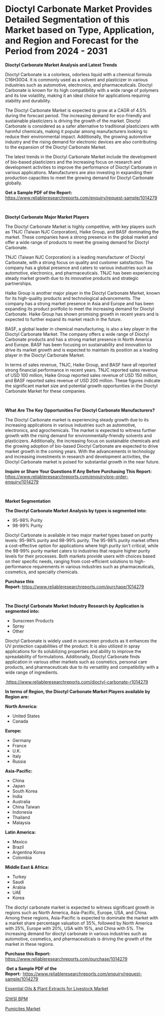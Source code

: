 <p><h1>Dioctyl Carbonate Market Provides Detailed Segmentation of this Market based on Type, Application, and Region and Forecast for the Period from 2024 - 2031</h1></p><p><strong>Dioctyl Carbonate Market Analysis and Latest Trends</strong></p>
<p><p>Dioctyl Carbonate is a colorless, odorless liquid with a chemical formula C16H30O4. It is commonly used as a solvent and plasticizer in various industries such as automotive, electronics, and pharmaceuticals. Dioctyl Carbonate is known for its high compatibility with a wide range of polymers and its low volatility, making it an ideal choice for applications requiring stability and durability.</p><p>The Dioctyl Carbonate Market is expected to grow at a CAGR of 4.5% during the forecast period. The increasing demand for eco-friendly and sustainable plasticizers is driving the growth of the market. Dioctyl Carbonate is considered as a safer alternative to traditional plasticizers with harmful chemicals, making it popular among manufacturers looking to reduce their environmental impact. Additionally, the growing automotive industry and the rising demand for electronic devices are also contributing to the expansion of the Dioctyl Carbonate Market.</p><p>The latest trends in the Dioctyl Carbonate Market include the development of bio-based plasticizers and the increasing focus on research and development activities to improve the performance of Dioctyl Carbonate in various applications. Manufacturers are also investing in expanding their production capacities to meet the growing demand for Dioctyl Carbonate globally.</p></p>
<p><strong>Get a Sample PDF of the Report:&nbsp;</strong> <a href="https://www.reliableresearchreports.com/enquiry/request-sample/1014279">https://www.reliableresearchreports.com/enquiry/request-sample/1014279</a></p>
<p>&nbsp;</p>
<p><strong>Dioctyl Carbonate Major Market Players</strong></p>
<p><p>The Dioctyl Carbonate Market is highly competitive, with key players such as TNJC (Taiwan NJC Corporation), Haike Group, and BASF dominating the market. These companies have a strong presence in the global market and offer a wide range of products to meet the growing demand for Dioctyl Carbonate.</p><p>TNJC (Taiwan NJC Corporation) is a leading manufacturer of Dioctyl Carbonate, with a strong focus on quality and customer satisfaction. The company has a global presence and caters to various industries such as automotive, electronics, and pharmaceuticals. TNJC has been experiencing steady market growth due to its innovative products and strategic partnerships.</p><p>Haike Group is another major player in the Dioctyl Carbonate Market, known for its high-quality products and technological advancements. The company has a strong market presence in Asia and Europe and has been expanding its product portfolio to meet the increasing demand for Dioctyl Carbonate. Haike Group has shown promising growth in recent years and is expected to further expand its market reach in the future.</p><p>BASF, a global leader in chemical manufacturing, is also a key player in the Dioctyl Carbonate Market. The company offers a wide range of Dioctyl Carbonate products and has a strong market presence in North America and Europe. BASF has been focusing on sustainability and innovation to drive its market growth and is expected to maintain its position as a leading player in the Dioctyl Carbonate Market.</p><p>In terms of sales revenue, TNJC, Haike Group, and BASF have all reported strong financial performance in recent years. TNJC reported sales revenue of USD 100 million, Haike Group reported sales revenue of USD 150 million, and BASF reported sales revenue of USD 200 million. These figures indicate the significant market size and potential growth opportunities in the Dioctyl Carbonate Market for these companies.</p></p>
<p>&nbsp;</p>
<p><strong>What Are The Key Opportunities For Dioctyl Carbonate Manufacturers?</strong></p>
<p><p>The Dioctyl Carbonate market is experiencing steady growth due to its increasing applications in various industries such as automotive, electronics, and agrochemicals. The market is expected to witness further growth with the rising demand for environmentally-friendly solvents and plasticizers. Additionally, the increasing focus on sustainable chemicals and the growing adoption of bio-based Dioctyl Carbonate are expected to drive market growth in the coming years. With the advancements in technology and increasing investments in research and development activities, the Dioctyl Carbonate market is poised for substantial growth in the near future.</p></p>
<p><strong>Inquire or Share Your Questions If Any Before Purchasing This Report:</strong> <a href="https://www.reliableresearchreports.com/enquiry/pre-order-enquiry/1014279">https://www.reliableresearchreports.com/enquiry/pre-order-enquiry/1014279</a></p>
<p>&nbsp;</p>
<p><strong>Market Segmentation</strong></p>
<p><strong>The Dioctyl Carbonate Market Analysis by types is segmented into:</strong></p>
<p><ul><li>95-98% Purity</li><li>98-99% Purity</li></ul></p>
<p><p>Dioctyl Carbonate is available in two major market types based on purity levels: 95-98% purity and 98-99% purity. The 95-98% purity market offers a cost-effective option for applications where high purity isn't critical, while the 98-99% purity market caters to industries that require higher purity levels for their processes. Both markets provide users with choices based on their specific needs, ranging from cost-efficient solutions to high-performance requirements in various industries such as pharmaceuticals, cosmetics, and specialty chemicals.</p></p>
<p><strong>Purchase this Report:&nbsp;</strong><a href="https://www.reliableresearchreports.com/purchase/1014279">https://www.reliableresearchreports.com/purchase/1014279</a></p>
<p>&nbsp;</p>
<p><strong>The Dioctyl Carbonate Market Industry Research by Application is segmented into:</strong></p>
<p><ul><li>Sunscreen Products</li><li>Spray</li><li>Other</li></ul></p>
<p><p>Dioctyl Carbonate is widely used in sunscreen products as it enhances the UV protection capabilities of the product. It is also utilized in spray applications for its solubilizing properties and ability to improve the spreadability of formulations. Additionally, Dioctyl Carbonate finds application in various other markets such as cosmetics, personal care products, and pharmaceuticals due to its versatility and compatibility with a wide range of ingredients.</p></p>
<p><a href="https://www.reliableresearchreports.com/dioctyl-carbonate-r1014279">&nbsp;https://www.reliableresearchreports.com/dioctyl-carbonate-r1014279</a></p>
<p><strong>In terms of Region, the Dioctyl Carbonate Market Players available by Region are:</strong></p>
<p>
    <p> <strong> North America: </strong>
        <ul>
            <li>United States</li>
            <li>Canada</li>
        </ul>
        </p> 
    <p> <strong> Europe: </strong>
        <ul>
            <li>Germany</li>
            <li>France</li>
            <li>U.K.</li>
            <li>Italy</li>
            <li>Russia</li>
        </ul>
        </p> 
    <p> <strong> Asia-Pacific: </strong>
        <ul>
            <li>China</li>
            <li>Japan</li>
            <li>South Korea</li>
            <li>India</li>
            <li>Australia</li>
            <li>China Taiwan</li>
            <li>Indonesia</li>
            <li>Thailand</li>
            <li>Malaysia</li>
        </ul>
        </p> 
    <p> <strong> Latin America: </strong>
        <ul>
            <li>Mexico</li>
            <li>Brazil</li>
            <li>Argentina Korea</li>
            <li>Colombia</li>
        </ul>
        </p> 
    <p> <strong> Middle East & Africa: </strong>
        <ul>
            <li>Turkey</li>
            <li>Saudi</li>
            <li>Arabia</li>
            <li>UAE</li>
            <li>Korea</li>
        </ul>
    </p>
    </p>
<p><p>The dioctyl carbonate market is expected to witness significant growth in regions such as North America, Asia-Pacific, Europe, USA, and China. Among these regions, Asia-Pacific is expected to dominate the market with a market share percentage valuation of 35%, followed by North America with 25%, Europe with 20%, USA with 15%, and China with 5%. The increasing demand for dioctyl carbonate in various industries such as automotive, cosmetics, and pharmaceuticals is driving the growth of the market in these regions.</p></p>
<p><strong>Purchase this Report: </strong><a href="https://www.reliableresearchreports.com/purchase/1014279">https://www.reliableresearchreports.com/purchase/1014279</a></p>
<p>&nbsp;<strong>Get a Sample PDF of the Report:&nbsp;&nbsp;</strong><a href="https://www.reliableresearchreports.com/enquiry/request-sample/1014279">https://www.reliableresearchreports.com/enquiry/request-sample/1014279</a></p>
<p><strong></strong></p>
<p><p><a href="https://www.linkedin.com/pulse/insights-essential-oils-plant-extracts-livestock-market-players-tdine?trackingId=VAr6pu8MTZmTsUxfq5z9fg%3D%3D">Essential Oils & Plant Extracts for Livestock Market</a></p><p><a href="https://github.com/gambitz1998/Market-Research-Report-List-2/blob/main/968326378839.md">모바일 BPM</a></p><p><a href="https://github.com/mabenkhyari11/Market-Research-Report-List-2/blob/main/pumicites-market.md">Pumicites Market</a></p></p>
